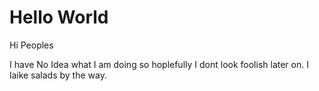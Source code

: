 # Hello World

Hi Peoples 

I have No Idea what I am doing so hoplefully I dont look foolish later on.
I laike salads by the way.
